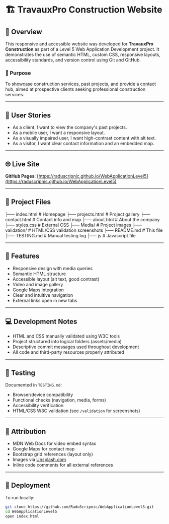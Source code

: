 # 🏗️ TravauxPro Construction Website

## 📖 Overview

This responsive and accessible website was developed for **TravauxPro Construction** as part of a Level 5 Web Application Development project. It demonstrates the use of semantic HTML, custom CSS, responsive layouts, accessibility standards, and version control using Git and GitHub.

### 🔧 Purpose
To showcase construction services, past projects, and provide a contact hub, aimed at prospective clients seeking professional construction services.

---

## 👥 User Stories

- As a client, I want to view the company's past projects.
- As a mobile user, I want a responsive layout.
- As a visually impaired user, I want high-contrast content with alt text.
- As a visitor, I want clear contact information and an embedded map.

---

## 🌐 Live Site

**GitHub Pages**: [https://raduscripnic.github.io/WebApplicationLevel5](https://raduscripnic.github.io/WebApplicationLevel5)

---

## 📂 Project Files
├── index.html # Homepage
├── projects.html # Project gallery
├── contact.html # Contact info and map
├── about.htnl # About the company
├── styles.css # External CSS
├── Media/ # Project images
├── validation/ # HTML/CSS validation screenshots
├── README.md # This file
├── TESTING.md # Manual testing log
├── js # Javascript file

---

## 🎯 Features

- Responsive design with media queries  
- Semantic HTML structure  
- Accessible layout (alt text, good contrast)  
- Video and image gallery  
- Google Maps integration  
- Clear and intuitive navigation  
- External links open in new tabs

---

## 💻 Development Notes

- HTML and CSS manually validated using W3C tools
- Project structured into logical folders (assets/media)
- Descriptive commit messages used throughout development
- All code and third-party resources properly attributed

---

## 🧪 Testing

Documented in `TESTING.md`:
- Browser/device compatibility
- Functional checks (navigation, media, forms)
- Accessibility verification
- HTML/CSS W3C validation (see `/validation` for screenshots)

---

## 📎 Attribution

- MDN Web Docs for video embed syntax  
- Google Maps for contact map  
- Bootstrap grid references (layout only)  
- Images via [Unsplash.com](https://unsplash.com)  
- Inline code comments for all external references

---

## 🚀 Deployment

To run locally:
```bash
git clone https://github.com/RaduScripnic/WebApplicationLevel5.git
cd WebApplicationLevel5
open index.html